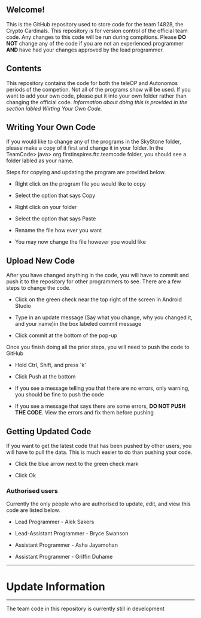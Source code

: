 
## Welcome!
This is the GitHub repository used to store code for the team 14828, the Crypto Cardinals. This
repository is for version control of the official team code. Any changes to this code will be run
during compitions. Please <b>DO NOT</b> change any of the code if you are not an experienced programmer
<b> AND </b> have had your changes approved by the lead programmer.

## Contents
This repository contains the code for both the teleOP and Autonomos periods of the competion. Not all of the
programs show will be used. If you want to add your own code, please put it into your own folder rather than
 changing the official code. <i>Information about doing this is provided in the section labled Wirting Your Own
 Code.</i>


## Writing Your Own Code
If you would like to change any of the programs in the SkyStone folder, please make a copy of it first and
 change it in your folder. In the TeamCode> java> org.firstinspires.ftc.teamcode folder, you should see a folder
 labled as your name.

 Steps for copying and updating the program are provided below.

 * Right click on the program file you would like to copy

 * Select the option that says Copy

 * Right click on your folder

 * Select the option that says Paste

 * Rename the file how ever you want

 * You may now change the file however you would like


 ## Upload New Code
 After you have changed anything in the code, you will have to commit and push it to the repository for other
 programmers to see. There are a few steps to change the code.

 * Click on the green check near the top right of the screen in Android Studio

 * Type in an update message (Say what you change, why you changed it, and your name)in the box labeled commit message

 * Click commit at the bottom of the pop-up

Once you finish doing all the prior steps, you will need to push the code to GitHub

* Hold Ctrl, Shift, and press 'k'

* Click Push at the bottom

* If you see a message telling you that there are no errors, only warning, you should be fine to push the code

* If you see a message that says there are some errors, <b>DO NOT PUSH THE CODE</b>. View the errors and fix them before pushing



## Getting Updated Code
If you want to get the latest code that has been pushed by other users, you will have to pull the data. This is much easier
 to do than pushing your code.

 * Click the blue arrow next to the green check mark

 * Click Ok


### Authorised users
Currently the only people who are authorised to update, edit, and view this code are listed below.

* Lead Programmer - Alek Sakers

* Lead-Assistant Programmer - Bryce Swanson

* Assistant Programmer - Asha Jayamohan

* Assistant Programmer - Griffin Duhame


**********************************************************************

# Update Information

**********************************************************************


The team code in this repository is currently still in development
